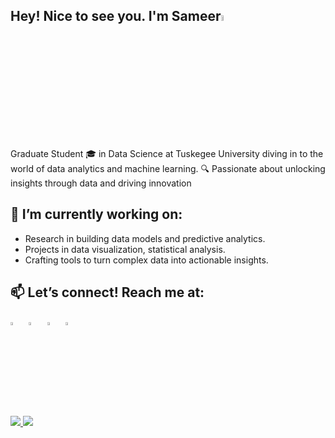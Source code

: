 ## Hey! Nice to see you. I'm Sameer<img src="https://media.giphy.com/media/hvRJCLFzcasrR4ia7z/giphy.gif" width="5%"> 


Graduate Student 🎓 in Data Science at Tuskegee University diving in to the world of data analytics and machine learning.
🔍 Passionate about unlocking insights through data and driving innovation

## 🔭 I’m currently working on:
- Research in building data models and predictive analytics.
- Projects in data visualization, statistical analysis.
- Crafting tools to turn complex data into actionable insights.

## 📫 Let’s connect! Reach me at:
<!--
[<img src="https://img.icons8.com/color/48/000000/linkedin.png" width="3.5%"/>](https://www.linkedin.com/in/adityapal1/)  --> 
[<img src="https://github.com/sciencepal/sciencepal/blob/master/assets/discord-round.svg" width="3.5%"/>](https://discordapp.com/users/1148633255248138270) &nbsp; [<img src="https://img.icons8.com/fluent/48/000000/facebook-new.png" width="3.5%"/>](https://www.facebook.com/profile.php?id=100008046222269/)  &nbsp; [<img src="https://img.icons8.com/fluent/48/000000/instagram-new.png" width="3.5%"/>](https://www.instagram.com/sameer_xxo/) &nbsp; <a href="mailto:sameeruddin2225@gmail.com"> <img src="https://img.icons8.com/fluent/48/000000/gmail.png" width="3.5%"/>


<a href="https://github.com/sameeruddin00?tab=repositories">
 <img src="https://badges.pufler.dev/repos/sameeruddin00?style=flat-square&color=black&logo=github">
  </a> 
  <a href="https://github.com/sameeruddin00">
  <img src="https://badges.pufler.dev/visits/sameeruddin00/sameeruddin00?style=flat-square&color=black&logo=github">
  </a>


<!--

[![Visitors](https://shields.io/badge/visitors-%20-blue)](https://github.com/sameeruddin00)
[![Repositories](https://shields.io/badge/repos-%20-orange)](https://github.com/sameeruddin00?tab=repositories)
-->
<!--



**my stats
<p align="center"> <img src="https://github-readme-stats.vercel.app/api?username=sameeruddin00&show_icons=true&theme=gotham" alt="sameeruddin00" />
-->
